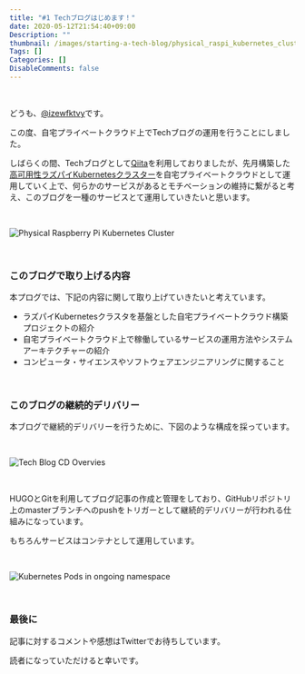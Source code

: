```yaml
---
title: "#1 Techブログはじめます！"
date: 2020-05-12T21:54:40+09:00
Description: ""
thumbnail: /images/starting-a-tech-blog/physical_raspi_kubernetes_cluster.jpg
Tags: []
Categories: []
DisableComments: false
---
```


&nbsp;

どうも、[@izewfktvy](https://twitter.com/izewfktvy)です。

この度、自宅プライベートクラウド上でTechブログの運用を行うことにしました。

しばらくの間、Techブログとして[Qiita](https://qiita.com/izewfktvy533zjmn)を利用しておりましたが、先月構築した[高可用性ラズパイKubernetesクラスター](https://qiita.com/izewfktvy533zjmn/items/efaa0c5fd6b6ea2c691b)を自宅プライベートクラウドとして運用していく上で、何らかのサービスがあるとモチベーションの維持に繋がると考え、このブログを一種のサービスとて運用していきたいと思います。

&nbsp;

![Physical Raspberry Pi Kubernetes Cluster](/images/starting-a-tech-blog/physical_raspi_kubernetes_cluster.jpg)

&nbsp;



### このブログで取り上げる内容
本プログでは、下記の内容に関して取り上げていきたいと考えています。

- ラズパイKubernetesクラスタを基盤とした自宅プライベートクラウド構築プロジェクトの紹介
- 自宅プライベートクラウド上で稼働しているサービスの運用方法やシステムアーキテクチャーの紹介
- コンピュータ・サイエンスやソフトウェアエンジニアリングに関すること

&nbsp;


### このブログの継続的デリバリー
本ブログで継続的デリバリーを行うために、下図のような構成を採っています。

&nbsp;

![Tech Blog CD Overvies](/images/starting-a-tech-blog/on-going_cd_overview.png)

&nbsp;

HUGOとGitを利用してブログ記事の作成と管理をしており、GitHubリポジトリ上のmasterブランチへのpushをトリガーとして継続的デリバリーが行われる仕組みになっています。

もちろんサービスはコンテナとして運用しています。

&nbsp;

![Kubernetes Pods in ongoing namespace](/images/starting-a-tech-blog/on-going.png)

&nbsp;



### 最後に
記事に対するコメントや感想はTwitterでお待ちしています。

読者になっていただけると幸いです。

&nbsp;
